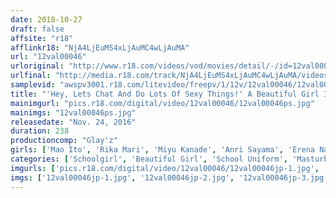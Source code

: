 ```yaml
---
date: 2018-10-27
draft: false
affsite: "r18"
afflinkr18: "NjA4LjEuMS4xLjAuMC4wLjAuMA"
url: "12val00046"
urloriginal: "http://www.r18.com/videos/vod/movies/detail/-/id=12val00046"
urlfinal: "http://media.r18.com/track/NjA4LjEuMS4xLjAuMC4wLjAuMA/videos/vod/movies/detail/-/id=12val00046"
samplevid: "awspv3001.r18.com/litevideo/freepv/1/12v/12val00046/12val00046_dmb_w.mp4"
title: "'Hey, Lets Chat And Do Lots Of Sexy Things!' A Beautiful Girl In Uniform! Splash Squirt Live Chat Masturbation 4 Hour Deluxe Edition vol. 09 vol. 10"
mainimgurl: "pics.r18.com/digital/video/12val00046/12val00046ps.jpg"
mainimgs: "12val00046ps.jpg"
releasedate: "Nov. 24, 2016"
duration: 238
productioncomp: "Glay'z"
girls: ['Mao Ito', 'Rika Mari', 'Miyu Kanade', 'Anri Sayama', 'Erena Nakamura', 'Misato Nonomiya']
categories: ['Schoolgirl', 'Beautiful Girl', 'School Uniform', 'Masturbation', 'Squirting', 'Fingering', 'Big Vibrator', 'Over 4 Hours', 'Hi-Def']
imgurls: ['pics.r18.com/digital/video/12val00046/12val00046jp-1.jpg', 'pics.r18.com/digital/video/12val00046/12val00046jp-2.jpg', 'pics.r18.com/digital/video/12val00046/12val00046jp-3.jpg', 'pics.r18.com/digital/video/12val00046/12val00046jp-4.jpg', 'pics.r18.com/digital/video/12val00046/12val00046jp-5.jpg', 'pics.r18.com/digital/video/12val00046/12val00046jp-6.jpg', 'pics.r18.com/digital/video/12val00046/12val00046jp-7.jpg', 'pics.r18.com/digital/video/12val00046/12val00046jp-8.jpg', 'pics.r18.com/digital/video/12val00046/12val00046jp-9.jpg', 'pics.r18.com/digital/video/12val00046/12val00046jp-10.jpg', 'pics.r18.com/digital/video/12val00046/12val00046jp-11.jpg', 'pics.r18.com/digital/video/12val00046/12val00046jp-12.jpg', 'pics.r18.com/digital/video/12val00046/12val00046jp-13.jpg', 'pics.r18.com/digital/video/12val00046/12val00046jp-14.jpg', 'pics.r18.com/digital/video/12val00046/12val00046jp-15.jpg', 'pics.r18.com/digital/video/12val00046/12val00046jp-16.jpg', 'pics.r18.com/digital/video/12val00046/12val00046jp-17.jpg', 'pics.r18.com/digital/video/12val00046/12val00046jp-18.jpg', 'pics.r18.com/digital/video/12val00046/12val00046jp-19.jpg', 'pics.r18.com/digital/video/12val00046/12val00046jp-20.jpg']
imgs: ['12val00046jp-1.jpg', '12val00046jp-2.jpg', '12val00046jp-3.jpg', '12val00046jp-4.jpg', '12val00046jp-5.jpg', '12val00046jp-6.jpg', '12val00046jp-7.jpg', '12val00046jp-8.jpg', '12val00046jp-9.jpg', '12val00046jp-10.jpg', '12val00046jp-11.jpg', '12val00046jp-12.jpg', '12val00046jp-13.jpg', '12val00046jp-14.jpg', '12val00046jp-15.jpg', '12val00046jp-16.jpg', '12val00046jp-17.jpg', '12val00046jp-18.jpg', '12val00046jp-19.jpg', '12val00046jp-20.jpg']
---
```

